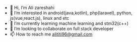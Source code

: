 - 👋 Hi, I’m Ali zareshahi
- 👀 I’m interested in android(java,kotlin), php(laravel), python, js(vue,react.js), linux and etc
- 🌱 I’m currently learning  machine learning and stm32(c++)
- 💞️ I’m looking to collaborate on full stack developer
- 📫 How to reach me alititi96@gmail.com

<!---
ali1834/ali1834 is a ✨ special ✨ repository because its `README.md` (this file) appears on your GitHub profile.
You can click the Preview link to take a look at your changes.
--->
